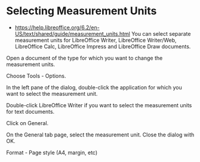 # Selecting Measurement Units
* https://help.libreoffice.org/6.2/en-US/text/shared/guide/measurement_units.html
You can select separate measurement units for LibreOffice Writer, LibreOffice Writer/Web, LibreOffice Calc, LibreOffice Impress and LibreOffice Draw documents.

Open a document of the type for which you want to change the measurement units.

Choose Tools - Options.

In the left pane of the dialog, double-click the application for which you want to select the measurement unit.

Double-click LibreOffice Writer if you want to select the measurement units for text documents.

Click on General.

On the General tab page, select the measurement unit. Close the dialog with OK.

Format - Page style (A4, margin, etc)
